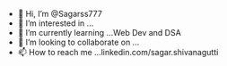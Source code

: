 - 👋 Hi, I’m @Sagarss777
- 👀 I’m interested in ...
- 🌱 I’m currently learning ...Web Dev and DSA
- 💞️ I’m looking to collaborate on ...
- 📫 How to reach me ...linkedin.com/sagar.shivanagutti

<!---
Sagarss777/Sagarss777 is a ✨ special ✨ repository because its `README.md` (this file) appears on your GitHub profile.
You can click the Preview link to take a look at your changes.
--->
